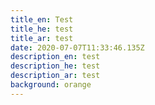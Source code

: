 ```yaml
---
title_en: Test
title_he: test
title_ar: test
date: 2020-07-07T11:33:46.135Z
description_en: test
description_he: test
description_ar: test
background: orange
---
```


